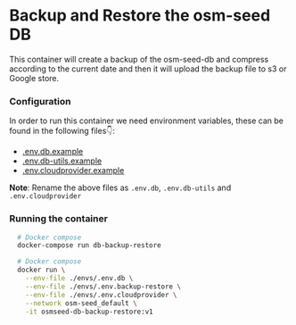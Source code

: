 # Backup and Restore the osm-seed DB

This container will create a backup of the osm-seed-db and compress according to the current date and then it will upload the backup file to s3 or Google store.


### Configuration

In order to run this container we need environment variables, these can be found in the following files👇:

- [.env.db.example](./../../envs/.env.db.example)
- [.env.db-utils.example](./../../envs/.env.db-utils.example)
- [.env.cloudprovider.example](./../../envs/.env.cloudprovider.example)

**Note**: Rename the above files as `.env.db`, `.env.db-utils` and `.env.cloudprovider`

### Running the container

```sh
  # Docker compose
  docker-compose run db-backup-restore

  # Docker compose
  docker run \
    --env-file ./envs/.env.db \
    --env-file ./envs/.env.backup-restore \
    --env-file ./envs/.env.cloudprovider \
    --network osm-seed_default \
    -it osmseed-db-backup-restore:v1 
```

